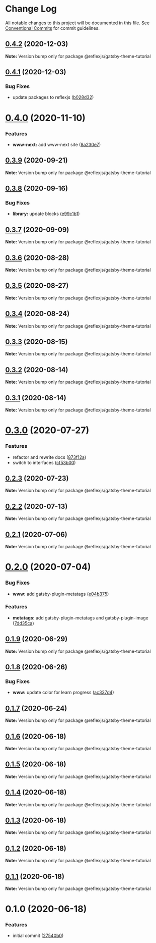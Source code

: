# Change Log

All notable changes to this project will be documented in this file.
See [Conventional Commits](https://conventionalcommits.org) for commit guidelines.

## [0.4.2](https://github.com/reflexjs/reflex/compare/@reflexjs/gatsby-theme-tutorial@0.4.1...@reflexjs/gatsby-theme-tutorial@0.4.2) (2020-12-03)

**Note:** Version bump only for package @reflexjs/gatsby-theme-tutorial





## [0.4.1](https://github.com/reflexjs/reflex/compare/@reflexjs/gatsby-theme-tutorial@0.4.0...@reflexjs/gatsby-theme-tutorial@0.4.1) (2020-12-03)


### Bug Fixes

* update packages to reflexjs ([b028d32](https://github.com/reflexjs/reflex/commit/b028d328ddbbd41e6bd023a2c6317128aa4c284e))





# [0.4.0](https://github.com/reflexjs/reflex/compare/@reflexjs/gatsby-theme-tutorial@0.3.9...@reflexjs/gatsby-theme-tutorial@0.4.0) (2020-11-10)


### Features

* **www-next:** add www-next site ([8a230e7](https://github.com/reflexjs/reflex/commit/8a230e7e43d1bb6a25c7332501547ee0f9eea080))





## [0.3.9](https://github.com/reflexjs/reflex/compare/@reflexjs/gatsby-theme-tutorial@0.3.8...@reflexjs/gatsby-theme-tutorial@0.3.9) (2020-09-21)

**Note:** Version bump only for package @reflexjs/gatsby-theme-tutorial





## [0.3.8](https://github.com/reflexjs/reflex/compare/@reflexjs/gatsby-theme-tutorial@0.3.7...@reflexjs/gatsby-theme-tutorial@0.3.8) (2020-09-16)


### Bug Fixes

* **library:** update blocks ([e99c1b1](https://github.com/reflexjs/reflex/commit/e99c1b1700abf584690e538781209c6d8fb2fe19))





## [0.3.7](https://github.com/reflexjs/reflex/compare/@reflexjs/gatsby-theme-tutorial@0.3.6...@reflexjs/gatsby-theme-tutorial@0.3.7) (2020-09-09)

**Note:** Version bump only for package @reflexjs/gatsby-theme-tutorial





## [0.3.6](https://github.com/reflexjs/reflex/compare/@reflexjs/gatsby-theme-tutorial@0.3.5...@reflexjs/gatsby-theme-tutorial@0.3.6) (2020-08-28)

**Note:** Version bump only for package @reflexjs/gatsby-theme-tutorial





## [0.3.5](https://github.com/reflexjs/reflex/compare/@reflexjs/gatsby-theme-tutorial@0.3.4...@reflexjs/gatsby-theme-tutorial@0.3.5) (2020-08-27)

**Note:** Version bump only for package @reflexjs/gatsby-theme-tutorial





## [0.3.4](https://github.com/reflexjs/reflex/compare/@reflexjs/gatsby-theme-tutorial@0.3.3...@reflexjs/gatsby-theme-tutorial@0.3.4) (2020-08-24)

**Note:** Version bump only for package @reflexjs/gatsby-theme-tutorial





## [0.3.3](https://github.com/reflexjs/reflex/compare/@reflexjs/gatsby-theme-tutorial@0.3.2...@reflexjs/gatsby-theme-tutorial@0.3.3) (2020-08-15)

**Note:** Version bump only for package @reflexjs/gatsby-theme-tutorial





## [0.3.2](https://github.com/reflexjs/reflex/compare/@reflexjs/gatsby-theme-tutorial@0.3.1...@reflexjs/gatsby-theme-tutorial@0.3.2) (2020-08-14)

**Note:** Version bump only for package @reflexjs/gatsby-theme-tutorial





## [0.3.1](https://github.com/reflexjs/reflex/compare/@reflexjs/gatsby-theme-tutorial@0.3.0...@reflexjs/gatsby-theme-tutorial@0.3.1) (2020-08-14)

**Note:** Version bump only for package @reflexjs/gatsby-theme-tutorial





# [0.3.0](https://github.com/reflexjs/reflex/compare/@reflexjs/gatsby-theme-tutorial@0.2.3...@reflexjs/gatsby-theme-tutorial@0.3.0) (2020-07-27)


### Features

* refactor and rewrite docs ([873f12a](https://github.com/reflexjs/reflex/commit/873f12af775622b5c3d66a3eb1083213b8a3d70c))
* switch to interfaces ([cf53b00](https://github.com/reflexjs/reflex/commit/cf53b00b4ac2d09e4089635cbad1223ca3932a15))





## [0.2.3](https://github.com/reflexjs/reflex/compare/@reflexjs/gatsby-theme-tutorial@0.2.2...@reflexjs/gatsby-theme-tutorial@0.2.3) (2020-07-23)

**Note:** Version bump only for package @reflexjs/gatsby-theme-tutorial





## [0.2.2](https://github.com/reflexjs/reflex/compare/@reflexjs/gatsby-theme-tutorial@0.2.1...@reflexjs/gatsby-theme-tutorial@0.2.2) (2020-07-13)

**Note:** Version bump only for package @reflexjs/gatsby-theme-tutorial





## [0.2.1](https://github.com/reflexjs/reflex/compare/@reflexjs/gatsby-theme-tutorial@0.2.0...@reflexjs/gatsby-theme-tutorial@0.2.1) (2020-07-06)

**Note:** Version bump only for package @reflexjs/gatsby-theme-tutorial





# [0.2.0](https://github.com/reflexjs/reflex/compare/@reflexjs/gatsby-theme-tutorial@0.1.9...@reflexjs/gatsby-theme-tutorial@0.2.0) (2020-07-04)


### Bug Fixes

* **www:** add gatsby-plugin-metatags ([e04b375](https://github.com/reflexjs/reflex/commit/e04b3752dcae505d6c25628a54d503bfc7c4ae18))


### Features

* **metatags:** add gatsby-plugin-metatags and gatsby-plugin-image ([7dd35ca](https://github.com/reflexjs/reflex/commit/7dd35ca5a88f686f11a0f3772d4eaaa640842ba9))





## [0.1.9](https://github.com/reflexjs/reflex/compare/@reflexjs/gatsby-theme-tutorial@0.1.8...@reflexjs/gatsby-theme-tutorial@0.1.9) (2020-06-29)

**Note:** Version bump only for package @reflexjs/gatsby-theme-tutorial





## [0.1.8](https://github.com/reflexjs/reflex/compare/@reflexjs/gatsby-theme-tutorial@0.1.7...@reflexjs/gatsby-theme-tutorial@0.1.8) (2020-06-26)


### Bug Fixes

* **www:** update color for learn progress ([ac337d4](https://github.com/reflexjs/reflex/commit/ac337d4d71f256cca67c6cd039b538cff5e13367))





## [0.1.7](https://github.com/reflexjs/reflex/compare/@reflexjs/gatsby-theme-tutorial@0.1.6...@reflexjs/gatsby-theme-tutorial@0.1.7) (2020-06-24)

**Note:** Version bump only for package @reflexjs/gatsby-theme-tutorial





## [0.1.6](https://github.com/reflexjs/reflex/compare/@reflexjs/gatsby-theme-tutorial@0.1.5...@reflexjs/gatsby-theme-tutorial@0.1.6) (2020-06-18)

**Note:** Version bump only for package @reflexjs/gatsby-theme-tutorial





## [0.1.5](https://github.com/reflexjs/reflex/compare/@reflexjs/gatsby-theme-tutorial@0.1.4...@reflexjs/gatsby-theme-tutorial@0.1.5) (2020-06-18)

**Note:** Version bump only for package @reflexjs/gatsby-theme-tutorial





## [0.1.4](https://github.com/reflexjs/reflex/compare/@reflexjs/gatsby-theme-tutorial@0.1.3...@reflexjs/gatsby-theme-tutorial@0.1.4) (2020-06-18)

**Note:** Version bump only for package @reflexjs/gatsby-theme-tutorial





## [0.1.3](https://github.com/reflexjs/reflex/compare/@reflexjs/gatsby-theme-tutorial@0.1.2...@reflexjs/gatsby-theme-tutorial@0.1.3) (2020-06-18)

**Note:** Version bump only for package @reflexjs/gatsby-theme-tutorial





## [0.1.2](https://github.com/reflexjs/reflex/compare/@reflexjs/gatsby-theme-tutorial@0.1.1...@reflexjs/gatsby-theme-tutorial@0.1.2) (2020-06-18)

**Note:** Version bump only for package @reflexjs/gatsby-theme-tutorial





## [0.1.1](https://github.com/reflexjs/reflex/compare/@reflexjs/gatsby-theme-tutorial@0.1.0...@reflexjs/gatsby-theme-tutorial@0.1.1) (2020-06-18)

**Note:** Version bump only for package @reflexjs/gatsby-theme-tutorial





# 0.1.0 (2020-06-18)


### Features

* initial commit ([27540b0](https://github.com/reflexjs/reflex/commit/27540b022a849212a21894b05df928e5e6b19456))
